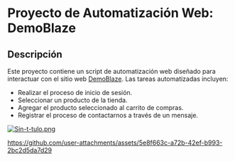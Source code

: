 <h1>Proyecto de Automatización Web: DemoBlaze</h1>

<h2>Descripción</h2>
<p>Este proyecto contiene un script de automatización web diseñado para interactuar con el sitio web <a href="http://www.demoblaze.com">DemoBlaze</a>. Las tareas automatizadas incluyen:</p>
<ul>
  <li>Realizar el proceso de inicio de sesión.</li>
  <li>Seleccionar un producto de la tienda.</li>
  <li>Agregar el producto seleccionado al carrito de compras.</li>
  <li>Registrar el proceso de contactarnos a través de un mensaje.</li>
</ul>

[![Sin-t-tulo.png](https://i.postimg.cc/tCcqQ2RS/Sin-t-tulo.png)](https://postimg.cc/dL8PGRyr)




https://github.com/user-attachments/assets/5e8f663c-a72b-42ef-b993-2bc2d5da7d29

